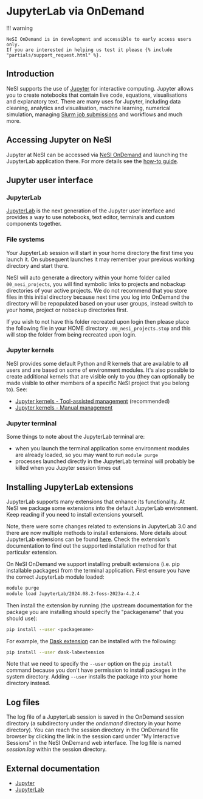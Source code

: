 # JupyterLab via OnDemand

!!! warning

    NeSI OnDemand is in development and accessible to early access users only.
    If you are interested in helping us test it please {% include "partials/support_request.html" %}.

## Introduction

NeSI supports the use of [Jupyter](https://jupyter.org/) for interactive computing.
Jupyter allows you to create notebooks that contain live code,
equations, visualisations and explanatory text. There are many uses for
Jupyter, including data cleaning, analytics and visualisation, machine
learning, numerical simulation, managing
[Slurm job submissions](Submitting_your_first_job.md)
and workflows and much more.

## Accessing Jupyter on NeSI

Jupyter at NeSI can be accessed via [NeSI OnDemand](https://ondemand.nesi.org.nz/) and launching the JupyterLab application there.
For more details see the [how-to guide](../../how_to_guide.md#how-to-launch-jupyterlab-rstudio).

## Jupyter user interface

### JupyterLab

[JupyterLab](https://jupyterlab.readthedocs.io/en/stable/)
is the next generation of the Jupyter user interface and provides a way
to use notebooks, text editor, terminals and custom components together.

### File systems

Your JupyterLab session will start in your home directory the first time you launch it. On subsequent launches it may remember your previous working directory and start there.

NeSI will auto generate a directory within your home folder called `00_nesi_projects`, you will find symbolic links to projects and nobackup directories of your active projects. We do not recommend that you store files in this initial directory because next time you log into OnDemand the directory will be repopulated based on your user groups, instead switch to your home, project or nobackup directories first.

If you wish to not have this folder recreated upon login then please place the following file in your HOME directory `.00_nesi_projects.stop` and this will stop the folder from being recreated upon login.

### Jupyter kernels

NeSI provides some default Python and R kernels that are available to all users and are based on some
of environment modules. It's also possible to create additional kernels that are visible only to
you (they can optionally be made visible to other members of a specific NeSI project that you belong to). See:

- [Jupyter kernels - Tool-assisted management](Jupyter_kernels_Tool_assisted_management.md) (recommended)
- [Jupyter kernels - Manual management](Jupyter_kernels_Manual_management.md)

### Jupyter terminal

Some things to note about the JupyterLab terminal are:

- when you launch the terminal application some environment modules
  are already loaded, so you may want to run `module purge`
- processes launched directly in the JupyterLab terminal will probably
  be killed when you Jupyter session times out

## Installing JupyterLab extensions

JupyterLab supports many extensions that enhance its functionality. At
NeSI we package some extensions into the default JupyterLab environment.
Keep reading if you need to install extensions yourself.

Note, there were some changes related to extensions in JupyterLab 3.0
and there are now multiple methods to install extensions. More details
about JupyterLab extensions can be found
[here](https://jupyterlab.readthedocs.io/en/stable/user/extensions.html).
Check the extension's documentation to find out the supported
installation method for that particular extension.

On NeSI OnDemand we support installing prebuilt extensions (i.e. pip installable
packages) from the terminal application.
First ensure you have the correct JupyterLab module loaded:

```sh
module purge
module load JupyterLab/2024.08.2-foss-2023a-4.2.4
```

Then install the extension by running (the upstream documentation for the package
you are installing should specify the "packagename" that you should use):

``` sh
pip install --user <packagename>
```

For example, the [Dask extension](https://github.com/dask/dask-labextension#jupyterlab-4x)
can be installed with the following:

``` sh
pip install --user dask-labextension
```

Note that we need to specify the `--user` option on the `pip install` command because you don't
have permission to install packages in the system directory. Adding `--user` installs the package
into your home directory instead.

## Log files

The log file of a JupyterLab session is saved in the OnDemand session directory
(a subdirectory under the *ondemand* directory in your home directory).
You can reach the session directory in the OnDemand file browser by clicking
the link in the session card under "My Interactive Sessions" in the NeSI
OnDemand web interface. The log file is named *session.log* within the session
directory.

## External documentation

- [Jupyter](https://jupyter.readthedocs.io/en/latest/)
- [JupyterLab](https://jupyterlab.readthedocs.io/en/stable/)
